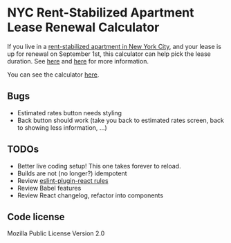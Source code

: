 # NYC Rent-Stabilized Apartment Lease Renewal Calculator

If you live in a [rent-stabilized apartment in New York City](https://amirentstabilized.com/), and your lease is up for renewal on September 1st, this calculator can help pick the lease duration. See [here](http://streeteasy.com/talk/discussion/27124-lease-options-in-a-rent-stabilized-apt) and [here](http://www.lesliebeslie.com/2012/12/17/lets-talk-about-lease-renewal-rent-stabilization/) for more information.

You can see the calculator [here](https://ghostwords.github.io/rentcalc/).


## Bugs

- Estimated rates button needs styling
- Back button should work (take you back to estimated rates screen, back to showing less information, ...)


## TODOs

- Better live coding setup! This one takes forever to reload.
- Builds are not (no longer?) idempotent
- Review [eslint-plugin-react rules](https://github.com/yannickcr/eslint-plugin-react#list-of-supported-rules)
- Review Babel features
- Review React changelog, refactor into components


## Code license

Mozilla Public License Version 2.0
